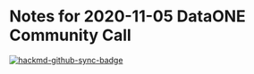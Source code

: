 # Notes for 2020-11-05 DataONE Community Call

[![hackmd-github-sync-badge](https://hackmd.io/DJM08xWQQc6B2qy3dby0fw/badge)](https://hackmd.io/DJM08xWQQc6B2qy3dby0fw)


